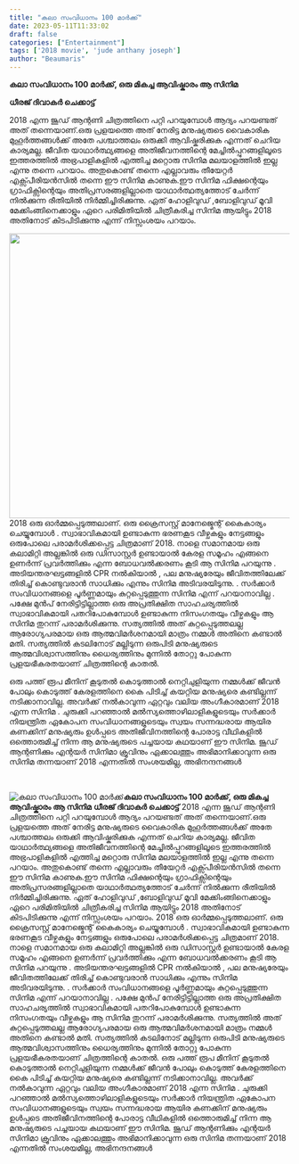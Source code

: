 ```yaml
---
title: "കലാ സംവിധാനം 100 മാർക്ക്"
date: 2023-05-11T11:33:02
draft: false
categories: ["Entertainment"]
tags: ['2018 movie', 'jude anthany joseph']
author: "Beaumaris"
---
```


<strong>കലാ സംവിധാനം 100 മാർക്ക്, ഒരു മികച്ച ആവിഷ്കാരം ആ സിനിമ </strong>

<strong>ധീരജ് ദിവാകർ ചെക്കാട്ട്</strong>

2018 എന്ന ജൂഡ് ആന്റണി ചിത്രത്തിനെ പറ്റി പറയുമ്പോൾ ആദ്യം പറയണ്ടത് അത് തന്നെയാണ്.ഒരു പ്രളയത്തെ അത് നേരിട്ട മനുഷ്യരുടെ വൈകാരിക മുഹൂർത്തങ്ങൾക്ക് അതേ പശ്ചാത്തലം ഒരുക്കി ആവിഷ്കരിക്കുക എന്നത് ചെറിയ കാര്യമല്ല. ജീവിത യാഥാർത്ഥ്യങ്ങളെ അതിജീവനത്തിന്റെ മേച്ചിൽപ്പുറങ്ങളിലൂടെ ഇത്തരത്തിൽ അഭ്രപാളികളിൽ എത്തിച്ച മറ്റൊരു സിനിമ മലയാളത്തിൽ ഇല്ല എന്നു തന്നെ പറയാം. അതുകൊണ്ട് തന്നെ എല്ലാവരും തീയേറ്റർ എക്സ്പീരിയൻസിൽ തന്നെ ഈ സിനിമ കാണുക.ഈ സിനിമ ഫിക്ഷന്റെയും ഗ്രാഫിക്സിന്റെയും അതിപ്രസരങ്ങളില്ലാതെ യാഥാർത്ഥത്യത്തോട് ചേർന്ന് നിൽക്കുന്ന രീതിയിൽ നിർമ്മിച്ചിരിക്കുന്നു. ഏത് ഹോളിവുഡ് ,ബോളിവുഡ് മൂവി മേക്കിംങ്ങിനെക്കാളും ഏറെ പരിമിതിയിൽ ചിത്രീകരിച്ച സിനിമ ആയിട്ടും 2018 അതിനോട് കിടപിടിക്കുന്നു എന്ന് നിസ്സംശയം പറയാം.

<a href="https://cdn.boolokam.com/articles/2023/05/vss.jpg"><img class=" wp-image-395206 aligncenter" src="https://cdn.boolokam.com/articles/2023/05/vss-1024x569.jpg" alt="" width="919" height="511" /></a>2018 ഒരു ഓർമ്മപ്പെടുത്തലാണ്. ഒരു ക്രൈസസ്റ്റ് മാനേജ്മെന്റ് കൈകാര്യം ചെയ്യുമ്പോൾ . സ്വാഭാവികമായി ഉണ്ടാകുന്ന ഭരണകൂട വീഴ്ചകളും നേട്ടങ്ങളും ഒരുപോലെ പരാമർശിക്കപ്പെട്ട ചിത്രമാണ് 2018. നാളെ സമാനമായ ഒരു കലാമിറ്റി അല്ലങ്കിൽ ഒരു ഡിസാസ്റ്റർ ഉണ്ടായാൽ കേരള സമൂഹം എങ്ങനെ ഉണർന്ന് പ്രവർത്തിക്കും എന്ന ബോധവൽക്കരണം കൂടി ആ സിനിമ പറയുന്നു . അടിയന്തരഘട്ടങ്ങളിൽ CPR നൽകിയാൽ , പല മനുഷ്യരേയും ജീവിതത്തിലേക്ക് തിരിച്ച് കൊണ്ടുവരാൻ സാധിക്കും എന്നും സിനിമ അടിവരയിടുന്നു. . സർക്കാർ സംവിധാനങ്ങളെ പൂർണ്ണമായും കുറ്റപ്പെടുത്തുന്ന സിനിമ എന്ന് പറയാനാവില്ല . പക്ഷേ മുൻപ് നേരിട്ടിട്ടില്ലാത്ത ഒരു അപ്രതിക്ഷിത സാഹചര്യത്തിൽ സ്വാഭാവികമായി പതറിപോകുമ്പോൾ ഉണ്ടാകുന്ന നിസംഗതയും വീഴ്ചകളും ആ സിനിമ തുറന്ന് പരാമർശിക്കുന്നു. സത്യത്തിൽ അത് കുറ്റപ്പെടുത്തലല്ല ആരോഗ്യപരമായ ഒരു ആത്മവിമർശനമായി മാത്രം നമ്മൾ അതിനെ കണ്ടാൽ മതി. സത്യത്തിൽ കടലിനോട് മല്ലിടുന്ന ഒരുപിടി മനുഷ്യരുടെ ആത്മവിശ്വാസത്തിനും ധൈര്യത്തിനും മുന്നിൽ തോറ്റു പോകുന്ന പ്രളയഭീകരതയാണ് ചിത്രത്തിന്റെ കാതൽ.

ഒരു പത്ത് രൂപ മീനിന് കൂടുതൽ കൊടുത്താൽ നെറ്റിചുളിയുന്ന നമ്മൾക്ക് ജീവൻ പോലും കൊടുത്ത് കേരളത്തിനെ കൈ പിടിച്ച് കയറ്റിയ മനുഷ്യരെ കണ്ടില്ലന്ന് നടിക്കാനാവില്ല. അവർക്ക് നൽകാവുന്ന ഏറ്റവും വലിയ അംഗീകാരമാണ് 2018 എന്ന സിനിമ . ചുരുക്കി പറഞ്ഞാൽ മൽസ്യത്തൊഴിലാളികളുടെയും സർക്കാർ നിയന്ത്രിത ഏകോപന സംവിധാനങ്ങളുടെയും സ്വയം സന്നദ്ധരായ ആയിര കണക്കിന് മനുഷ്യരും ഉൾപ്പടെ അതിജീവിനത്തിന്റെ പോരാട്ട വീഥികളിൽ ഒത്തൊരുമിച്ച് നിന്ന ആ മനുഷ്യരുടെ പച്ചയായ കഥയാണ് ഈ സിനിമ. ജൂഡ് ആന്റണിക്കും എന്റയർ സിനിമാ ക്രൂവിനും ഏക്കാലത്തും അഭിമാനിക്കാവുന്ന ഒരു സിനിമ തന്നയാണ് 2018 എന്നതിൽ സംശയമില്ല, അഭിനന്ദനങ്ങൾ

&nbsp;


![കലാ സംവിധാനം 100 മാർക്ക്](https://cdn.boolokam.com/articles/2023/05/vss-1024x569.jpg)**കലാ സംവിധാനം 100 മാർക്ക്, ഒരു മികച്ച ആവിഷ്കാരം ആ സിനിമ** **ധീരജ് ദിവാകർ ചെക്കാട്ട്** 2018 എന്ന ജൂഡ് ആന്റണി ചിത്രത്തിനെ പറ്റി പറയുമ്പോൾ ആദ്യം പറയണ്ടത് അത് തന്നെയാണ്.ഒരു പ്രളയത്തെ അത് നേരിട്ട മനുഷ്യരുടെ വൈകാരിക മുഹൂർത്തങ്ങൾക്ക് അതേ പശ്ചാത്തലം ഒരുക്കി ആവിഷ്കരിക്കുക എന്നത് ചെറിയ കാര്യമല്ല. ജീവിത യാഥാർത്ഥ്യങ്ങളെ അതിജീവനത്തിന്റെ മേച്ചിൽപ്പുറങ്ങളിലൂടെ ഇത്തരത്തിൽ അഭ്രപാളികളിൽ എത്തിച്ച മറ്റൊരു സിനിമ മലയാളത്തിൽ ഇല്ല എന്നു തന്നെ പറയാം. അതുകൊണ്ട് തന്നെ എല്ലാവരും തീയേറ്റർ എക്സ്പീരിയൻസിൽ തന്നെ ഈ സിനിമ കാണുക.ഈ സിനിമ ഫിക്ഷന്റെയും ഗ്രാഫിക്സിന്റെയും അതിപ്രസരങ്ങളില്ലാതെ യാഥാർത്ഥത്യത്തോട് ചേർന്ന് നിൽക്കുന്ന രീതിയിൽ നിർമ്മിച്ചിരിക്കുന്നു. ഏത് ഹോളിവുഡ് ,ബോളിവുഡ് മൂവി മേക്കിംങ്ങിനെക്കാളും ഏറെ പരിമിതിയിൽ ചിത്രീകരിച്ച സിനിമ ആയിട്ടും 2018 അതിനോട് കിടപിടിക്കുന്നു എന്ന് നിസ്സംശയം പറയാം. [](https://cdn.boolokam.com/articles/2023/05/vss.jpg)2018 ഒരു ഓർമ്മപ്പെടുത്തലാണ്. ഒരു ക്രൈസസ്റ്റ് മാനേജ്മെന്റ് കൈകാര്യം ചെയ്യുമ്പോൾ . സ്വാഭാവികമായി ഉണ്ടാകുന്ന ഭരണകൂട വീഴ്ചകളും നേട്ടങ്ങളും ഒരുപോലെ പരാമർശിക്കപ്പെട്ട ചിത്രമാണ് 2018. നാളെ സമാനമായ ഒരു കലാമിറ്റി അല്ലങ്കിൽ ഒരു ഡിസാസ്റ്റർ ഉണ്ടായാൽ കേരള സമൂഹം എങ്ങനെ ഉണർന്ന് പ്രവർത്തിക്കും എന്ന ബോധവൽക്കരണം കൂടി ആ സിനിമ പറയുന്നു . അടിയന്തരഘട്ടങ്ങളിൽ CPR നൽകിയാൽ , പല മനുഷ്യരേയും ജീവിതത്തിലേക്ക് തിരിച്ച് കൊണ്ടുവരാൻ സാധിക്കും എന്നും സിനിമ അടിവരയിടുന്നു. . സർക്കാർ സംവിധാനങ്ങളെ പൂർണ്ണമായും കുറ്റപ്പെടുത്തുന്ന സിനിമ എന്ന് പറയാനാവില്ല . പക്ഷേ മുൻപ് നേരിട്ടിട്ടില്ലാത്ത ഒരു അപ്രതിക്ഷിത സാഹചര്യത്തിൽ സ്വാഭാവികമായി പതറിപോകുമ്പോൾ ഉണ്ടാകുന്ന നിസംഗതയും വീഴ്ചകളും ആ സിനിമ തുറന്ന് പരാമർശിക്കുന്നു. സത്യത്തിൽ അത് കുറ്റപ്പെടുത്തലല്ല ആരോഗ്യപരമായ ഒരു ആത്മവിമർശനമായി മാത്രം നമ്മൾ അതിനെ കണ്ടാൽ മതി. സത്യത്തിൽ കടലിനോട് മല്ലിടുന്ന ഒരുപിടി മനുഷ്യരുടെ ആത്മവിശ്വാസത്തിനും ധൈര്യത്തിനും മുന്നിൽ തോറ്റു പോകുന്ന പ്രളയഭീകരതയാണ് ചിത്രത്തിന്റെ കാതൽ. ഒരു പത്ത് രൂപ മീനിന് കൂടുതൽ കൊടുത്താൽ നെറ്റിചുളിയുന്ന നമ്മൾക്ക് ജീവൻ പോലും കൊടുത്ത് കേരളത്തിനെ കൈ പിടിച്ച് കയറ്റിയ മനുഷ്യരെ കണ്ടില്ലന്ന് നടിക്കാനാവില്ല. അവർക്ക് നൽകാവുന്ന ഏറ്റവും വലിയ അംഗീകാരമാണ് 2018 എന്ന സിനിമ . ചുരുക്കി പറഞ്ഞാൽ മൽസ്യത്തൊഴിലാളികളുടെയും സർക്കാർ നിയന്ത്രിത ഏകോപന സംവിധാനങ്ങളുടെയും സ്വയം സന്നദ്ധരായ ആയിര കണക്കിന് മനുഷ്യരും ഉൾപ്പടെ അതിജീവിനത്തിന്റെ പോരാട്ട വീഥികളിൽ ഒത്തൊരുമിച്ച് നിന്ന ആ മനുഷ്യരുടെ പച്ചയായ കഥയാണ് ഈ സിനിമ. ജൂഡ് ആന്റണിക്കും എന്റയർ സിനിമാ ക്രൂവിനും ഏക്കാലത്തും അഭിമാനിക്കാവുന്ന ഒരു സിനിമ തന്നയാണ് 2018 എന്നതിൽ സംശയമില്ല, അഭിനന്ദനങ്ങൾ 
